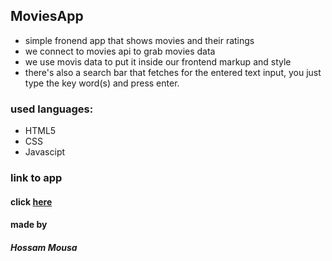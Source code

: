 ## MoviesApp

- simple fronend app that shows movies and their ratings
- we connect to movies api to grab movies data 
- we use movis data to put it inside our frontend markup and style
- there's also a search bar that fetches for the entered text input, you just type the key word(s) and press enter. 

### used languages:
- HTML5
- CSS
- Javascipt

### link to app
  #### click [here](https://hossamynwa.github.io/MoviesApp/)
  
#### made by
##### Hossam Mousa
